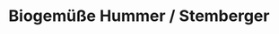 ---
title: "Biogemüße Hummer / Stemberger"
url: /leonding/biogemuesse-hummer-stemberger/
shop: Hofladen
---